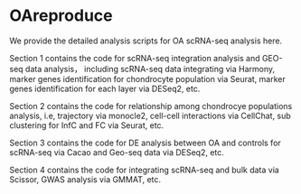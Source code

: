 # OAreproduce

We provide the detailed analysis scripts for OA scRNA-seq analysis here. 

Section 1 contains the code for scRNA-seq integration analysis and GEO-seq data analysis， including scRNA-seq data integrating via Harmony, marker genes identification for chondrocyte population via Seurat,  marker genes identification for each layer via DESeq2, etc. 

Section 2 contains the code for relationship among chondrocye populations analysis, i.e, trajectory via monocle2, cell-cell interactions via CellChat, sub clustering for InfC and FC via Seurat, etc.

Section 3 contains the code for DE analysis between OA and controls for scRNA-seq via Cacao and Geo-seq data via DESeq2, etc.

Section 4 contains the code for integrating scRNA-seq and bulk data via Scissor, GWAS analysis via GMMAT, etc.
